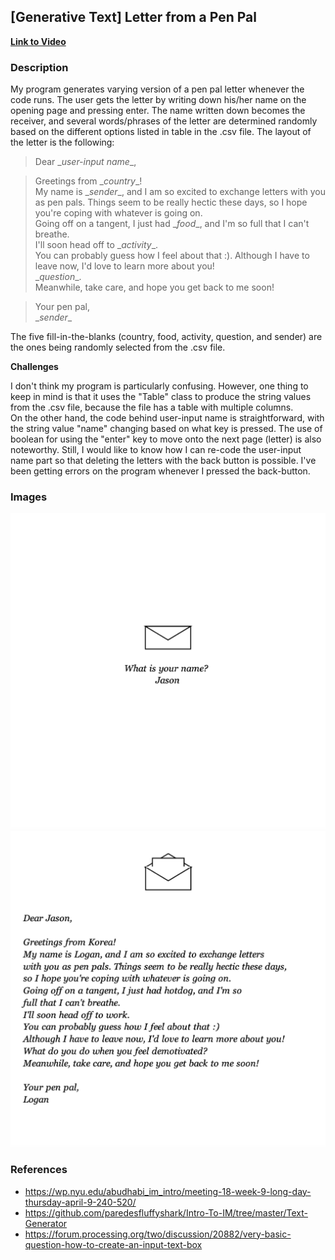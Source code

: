 ## [Generative Text] Letter from a Pen Pal

**[Link to Video](https://youtu.be/nStybjdui4s)**

### Description
My program generates varying version of a pen pal letter whenever the code runs. 
The user gets the letter by writing down his/her name on the opening page and pressing enter. The name written down becomes the receiver, and several words/phrases of the letter are determined randomly based on the different options listed in table in the .csv file. 
The layout of the letter is the following:

> Dear \__user-input name__\,

> Greetings from \__country__\!  
My name is \__sender__\, and I am so excited to exchange letters with you as pen pals. Things seem to be really hectic these days, so I hope you're coping with whatever is going on.  
Going off on a tangent, I just had \__food__\, and I'm so full that I can't breathe.  
I'll soon head off to \__activity__\.  
You can probably guess how I feel about that :). 
Although I have to leave now, I'd love to learn more about you!  
\__question__\.  
Meanwhile, take care, and hope you get back to me soon!

> Your pen pal,  
\__sender__

The five fill-in-the-blanks (country, food, activity, question, and sender) are the ones being randomly selected from the .csv file.

**Challenges**

I don't think my program is particularly confusing. However, one thing to keep in mind is that it uses the "Table" class to produce the string values from the .csv file, because the file has a table with multiple columns.  
On the other hand, the code behind user-input name is straightforward, with the string value "name" changing based on what key is pressed. The use of boolean for using the "enter" key to move onto the next page (letter) is also noteworthy. Still, I would like to know how I can re-code the user-input name part so that deleting the letters with the back button is possible. I've been getting errors on the program whenever I pressed the back-button. 

### Images
![](image1.png)
![](image2.png)

### References
- https://wp.nyu.edu/abudhabi_im_intro/meeting-18-week-9-long-day-thursday-april-9-240-520/
- https://github.com/paredesfluffyshark/Intro-To-IM/tree/master/Text-Generator
- https://forum.processing.org/two/discussion/20882/very-basic-question-how-to-create-an-input-text-box
